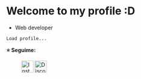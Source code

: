 # Welcome to my profile  :D
- Web developer 

`Load profile...`
<br>

[instagram]: https://www.instagram.com/ljuanda_castro
[replit]: https://discord.gg/v2mNkJXGpf

**⭐ Seguime:**
<br>
> [<img align="left" alt="Instagram" width="32px" src="https://api.iconify.design/mdi:instagram.svg?color=rgb(114,137,218)&height=32" />][instagram]
> [<img align="left" alt="Discord" width="32px" src="https://api.iconify.design/mdi:discord.svg?color=rgb(114,137,218)&height=32" />][replit]


